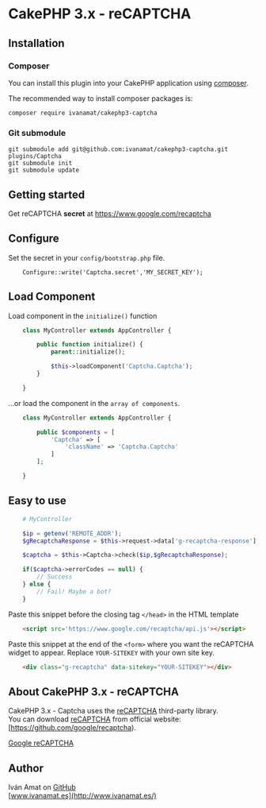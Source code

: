 # CakePHP 3.x - reCAPTCHA

## Installation

### Composer

You can install this plugin into your CakePHP application using [composer](http://getcomposer.org).

The recommended way to install composer packages is:

```
composer require ivanamat/cakephp3-captcha
```

### Git submodule
```
git submodule add git@github.com:ivanamat/cakephp3-captcha.git plugins/Captcha
git submodule init
git submodule update
```
## Getting started

Get reCAPTCHA **secret** at https://www.google.com/recaptcha

## Configure

Set the secret in your `config/bootstrap.php` file.  

```
    Configure::write('Captcha.secret','MY_SECRET_KEY');
```

## Load Component

Load component in the `initialize()` function

```php
    class MyController extends AppController {

        public function initialize() {
            parent::initialize();

            $this->loadComponent('Captcha.Captcha');
        }

    }
```

...or load the component in the `array of components`.

```php
    class MyController extends AppController {

        public $components = [
            'Captcha' => [
                'className' => 'Captcha.Captcha'
            ]
        ];

    }
```

## Easy to use

```php
    # MyController

    $ip = getenv('REMOTE_ADDR');
    $gRecaptchaResponse = $this->request->data['g-recaptcha-response'];

    $captcha = $this->Captcha->check($ip,$gRecaptchaResponse);

    if($captcha->errorCodes == null) {
        // Success
    } else {
        // Fail! Maybe a bot?
    }
```

Paste this snippet before the closing tag `</head>` in the HTML template
```html
    <script src='https://www.google.com/recaptcha/api.js'></script>
```

Paste this snippet at the end of the `<form>` where you want the reCAPTCHA widget to appear. Replace `YOUR-SITEKEY` with your own site key.  
```html
    <div class="g-recaptcha" data-sitekey="YOUR-SITEKEY"></div>
```

## About CakePHP 3.x - reCAPTCHA

CakePHP 3.x - Captcha uses the [reCAPTCHA](https://github.com/google/recaptcha) third-party library.  
You can download [reCAPTCHA](https://github.com/google/recaptcha) from official website: [https://github.com/google/recaptcha).

[Google reCAPTCHA](https://developers.google.com/recaptcha)


## Author

Iván Amat on [GitHub](https://github.com/ivanamat)  
[www.ivanamat.es](http://www.ivanamat.es/)
